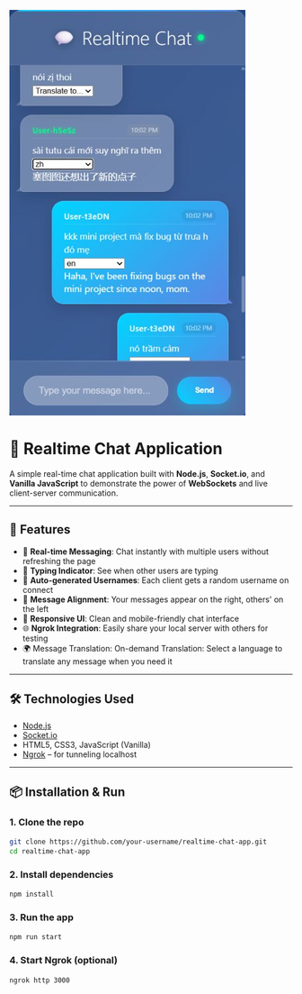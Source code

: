 ![Thumbnail](https://raw.githubusercontent.com/nhan295/realtime-chat/main/public/assets/thumbnail.jpg)
# 💬 Realtime Chat Application

A simple real-time chat application built with **Node.js**, **Socket.io**, and **Vanilla JavaScript** to demonstrate the power of **WebSockets** and live client-server communication.

---

## 🚀 Features

- 🔁 **Real-time Messaging**: Chat instantly with multiple users without refreshing the page  
- 💬 **Typing Indicator**: See when other users are typing  
- 👤 **Auto-generated Usernames**: Each client gets a random username on connect  
- 📐 **Message Alignment**: Your messages appear on the right, others' on the left  
- 📱 **Responsive UI**: Clean and mobile-friendly chat interface  
- 🌐 **Ngrok Integration**: Easily share your local server with others for testing
- 🌍 Message Translation: On-demand Translation: Select a language to translate any message when you need it

---

## 🛠️ Technologies Used

- [Node.js](https://nodejs.org/)
- [Socket.io](https://socket.io/)
- HTML5, CSS3, JavaScript (Vanilla)
- [Ngrok](https://ngrok.com/) – for tunneling localhost

---

## 📦 Installation & Run

### 1. Clone the repo
```bash
git clone https://github.com/your-username/realtime-chat-app.git
cd realtime-chat-app
```

### 2. Install dependencies
```bash
npm install
```

### 3. Run the app
```bash
npm run start
```

### 4. Start Ngrok (optional)
```bash
ngrok http 3000

